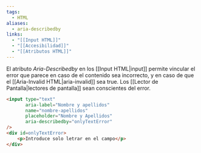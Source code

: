 ```yaml
---
tags:
  - HTML
aliases:
  - aria-describedby
links:
  - "[[Input HTML]]"
  - "[[Accesibilidad]]"
  - "[[Atributos HTML]]"
---
```

El atributo *Aria-Describedby* en los [[Input HTML|input]] permite vincular el error que parece en caso de el contenido sea incorrecto, y en caso de que el [[Aria-Invalid HTML|aria-invalid]] sea true. Los [[Lector de Pantalla|lectores de pantalla]] sean conscientes del error.
```html
<input type="text" 
	   aria-label="Nombre y apellidos" 
	   name="nombre-apellidos" 
	   placeholder="Nombre y Apellidos"
	   aria-describedby="onlyTextError"
/>
<div id=onlyTextError>
	<p>Introduce solo letrar en el campo</p>
</div>
```